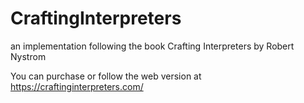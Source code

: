 # CraftingInterpreters
an implementation following the book Crafting Interpreters by Robert Nystrom

You can purchase or follow the web version at https://craftinginterpreters.com/

